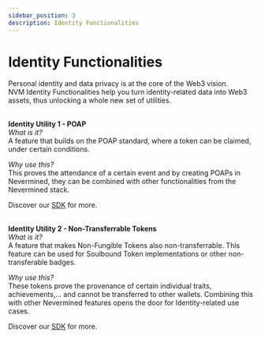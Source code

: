 ```yaml
---
sidebar_position: 3
description: Identity Functionalities
---
```


# Identity Functionalities

Personal identity and data privacy is at the core of the Web3 vision.<br />
NVM Identity Functionalities help you turn identity-related data into Web3 assets, thus unlocking a whole new set of utilities.<br />
<br />

**Identity Utility 1 - POAP**<br />
_What is it?_<br />
A feature that builds on the POAP standard, where a token can be claimed, under certain conditions.<br />

_Why use this?_<br />
This proves the attendance of a certain event and by creating POAPs in Nevermined, they can be combined with other functionalities from the Nevermined stack.<br />

Discover our [SDK](../../getting-started) for more.<br />
<br />

**Identity Utility 2 - Non-Transferrable Tokens**<br />
_What is it?_<br />
A feature that makes Non-Fungible Tokens also non-transferrable. This feature can be used for Soulbound Token implementations or other non-transferable badges.<br />

_Why use this?_<br />
These tokens prove the provenance of certain individual traits, achievements,... and cannot be transferred to other wallets. Combining this with other Nevermined features opens the door for Identity-related use cases.<br />

Discover our [SDK](../../getting-started) for more.<br />
<br />
